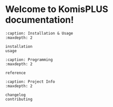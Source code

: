 # Welcome to KomisPLUS documentation!

```{toctree}
:caption: Installation & Usage
:maxdepth: 2

installation
usage
```

```{toctree}
:caption: Programming
:maxdepth: 2

reference
```

```{toctree}
:caption: Project Info
:maxdepth: 2

changelog
contributing
```

```{include} ../README.md

```

